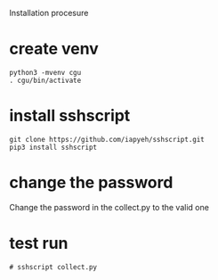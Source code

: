 Installation procesure
# create venv
```
python3 -mvenv cgu
. cgu/bin/activate
```

# install sshscript
```
git clone https://github.com/iapyeh/sshscript.git
pip3 install sshscript
```

# change the password
Change the password in the collect.py to the valid one

# test run
```
# sshscript collect.py
```
